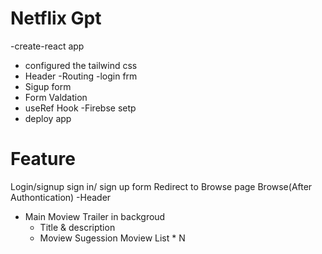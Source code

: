 # Netflix Gpt
-create-react app
- configured the tailwind css
- Header
-Routing
-login frm
- Sigup form
- Form Valdation
- useRef Hook
-Firebse setp
- deploy app


# Feature

Login/signup
  sign in/ sign up form
   Redirect to Browse page
 Browse(After Authontication)
  -Header
  - Main Moview
     Trailer in backgroud
      - Title & description
       - Moview Sugession
        Moview List * N
